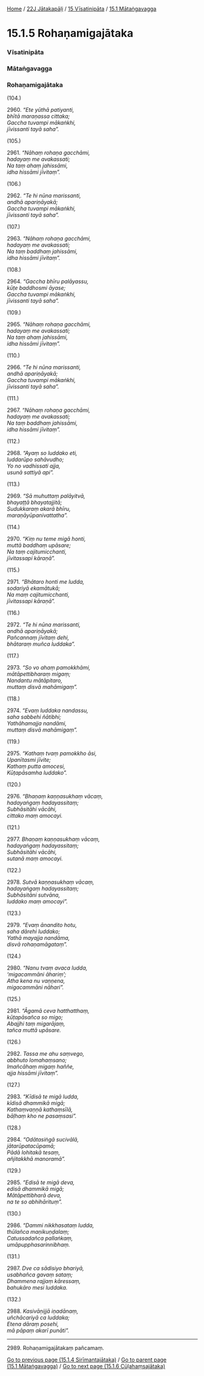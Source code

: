 
[Home](/) / [22J Jātakapāḷi](/tipitaka/22J.md) / [15 Vīsatinipāta](/tipitaka/22J/15.md) / [15.1 Mātaṅgavagga](/tipitaka/22J/15/15.1.md)

# 15.1.5 Rohaṇamigajātaka

### Vīsatinipāta

### Mātaṅgavagga

### Rohaṇamigajātaka

(104.)

2960\. _“Ete yūthā patiyanti,_  
_bhītā maraṇassa cittaka;_  
_Gaccha tuvampi mākaṅkhi,_  
_jīvissanti tayā saha”._  


(105.)

2961\. _“Nāhaṃ rohaṇa gacchāmi,_  
_hadayaṃ me avakassati;_  
_Na taṃ ahaṃ jahissāmi,_  
_idha hissāmi jīvitaṃ”._  


(106.)

2962\. _“Te hi nūna marissanti,_  
_andhā apariṇāyakā;_  
_Gaccha tuvampi mākaṅkhi,_  
_jīvissanti tayā saha”._  


(107.)

2963\. _“Nāhaṃ rohaṇa gacchāmi,_  
_hadayaṃ me avakassati;_  
_Na taṃ baddhaṃ jahissāmi,_  
_idha hissāmi jīvitaṃ”._  


(108.)

2964\. _“Gaccha bhīru palāyassu,_  
_kūṭe baddhosmi āyase;_  
_Gaccha tuvampi mākaṅkhi,_  
_jīvissanti tayā saha”._  


(109.)

2965\. _“Nāhaṃ rohaṇa gacchāmi,_  
_hadayaṃ me avakassati;_  
_Na taṃ ahaṃ jahissāmi,_  
_idha hissāmi jīvitaṃ”._  


(110.)

2966\. _“Te hi nūna marissanti,_  
_andhā apariṇāyakā;_  
_Gaccha tuvampi mākaṅkhi,_  
_jīvissanti tayā saha”._  


(111.)

2967\. _“Nāhaṃ rohaṇa gacchāmi,_  
_hadayaṃ me avakassati;_  
_Na taṃ baddhaṃ jahissāmi,_  
_idha hissāmi jīvitaṃ”._  


(112.)

2968\. _“Ayaṃ so luddako eti,_  
_luddarūpo sahāvudho;_  
_Yo no vadhissati ajja,_  
_usunā sattiyā api”._  


(113.)

2969\. _“Sā muhuttaṃ palāyitvā,_  
_bhayaṭṭā bhayatajjitā;_  
_Sudukkaraṃ akarā bhīru,_  
_maraṇāyūpanivattatha”._  


(114.)

2970\. _“Kiṃ nu teme migā honti,_  
_muttā baddhaṃ upāsare;_  
_Na taṃ cajitumicchanti,_  
_jīvitassapi kāraṇā”._  


(115.)

2971\. _“Bhātaro honti me ludda,_  
_sodariyā ekamātukā;_  
_Na maṃ cajitumicchanti,_  
_jīvitassapi kāraṇā”._  


(116.)

2972\. _“Te hi nūna marissanti,_  
_andhā apariṇāyakā;_  
_Pañcannaṃ jīvitaṃ dehi,_  
_bhātaraṃ muñca luddaka”._  


(117.)

2973\. _“So vo ahaṃ pamokkhāmi,_  
_mātāpettibharaṃ migaṃ;_  
_Nandantu mātāpitaro,_  
_muttaṃ disvā mahāmigaṃ”._  


(118.)

2974\. _“Evaṃ luddaka nandassu,_  
_saha sabbehi ñātibhi;_  
_Yathāhamajja nandāmi,_  
_muttaṃ disvā mahāmigaṃ”._  


(119.)

2975\. _“Kathaṃ tvaṃ pamokkho āsi,_  
_Upanītasmi jīvite;_  
_Kathaṃ putta amocesi,_  
_Kūṭapāsamha luddako”._  


(120.)

2976\. _“Bhaṇaṃ kaṇṇasukhaṃ vācaṃ,_  
_hadayaṅgaṃ hadayassitaṃ;_  
_Subhāsitāhi vācāhi,_  
_cittako maṃ amocayi._  


(121.)

2977\. _Bhaṇaṃ kaṇṇasukhaṃ vācaṃ,_  
_hadayaṅgaṃ hadayassitaṃ;_  
_Subhāsitāhi vācāhi,_  
_sutanā maṃ amocayi._  


(122.)

2978\. _Sutvā kaṇṇasukhaṃ vācaṃ,_  
_hadayaṅgaṃ hadayassitaṃ;_  
_Subhāsitāni sutvāna,_  
_luddako maṃ amocayi”._  


(123.)

2979\. _“Evaṃ ānandito hotu,_  
_saha dārehi luddako;_  
_Yathā mayajja nandāma,_  
_disvā rohaṇamāgataṃ”._  


(124.)

2980\. _“Nanu tvaṃ avaca ludda,_  
_‘migacammāni āhariṃ’;_  
_Atha kena nu vaṇṇena,_  
_migacammāni nāhari”._  


(125.)

2981\. _“Āgamā ceva hatthatthaṃ,_  
_kūṭapāsañca so migo;_  
_Abajjhi taṃ migarājaṃ,_  
_tañca muttā upāsare._  


(126.)

2982\. _Tassa me ahu saṃvego,_  
_abbhuto lomahaṃsano;_  
_Imañcāhaṃ migaṃ haññe,_  
_ajja hissāmi jīvitaṃ”._  


(127.)

2983\. _“Kīdisā te migā ludda,_  
_kīdisā dhammikā migā;_  
_Kathaṃvaṇṇā kathaṃsīlā,_  
_bāḷhaṃ kho ne pasaṃsasi”._  


(128.)

2984\. _“Odātasiṅgā sucivālā,_  
_jātarūpatacūpamā;_  
_Pādā lohitakā tesaṃ,_  
_añjitakkhā manoramā”._  


(129.)

2985\. _“Edisā te migā deva,_  
_edisā dhammikā migā;_  
_Mātāpettibharā deva,_  
_na te so abhihārituṃ”._  


(130.)

2986\. _“Dammi nikkhasataṃ ludda,_  
_thūlañca maṇikuṇḍalaṃ;_  
_Catussadañca pallaṅkaṃ,_  
_umāpupphasarinnibhaṃ._  


(131.)

2987\. _Dve ca sādisiyo bhariyā,_  
_usabhañca gavaṃ sataṃ;_  
_Dhammena rajjaṃ kāressaṃ,_  
_bahukāro mesi luddaka._  


(132.)

2988\. _Kasivāṇijjā iṇadānaṃ,_  
_uñchācariyā ca luddaka;_  
_Etena dāraṃ posehi,_  
_mā pāpaṃ akarī punāti”._  


---

2989\. Rohaṇamigajātakaṃ pañcamaṃ.



[Go to previous page (15.1.4 Sirīmantajātaka)](/tipitaka/22J/15/15.1/15.1.4.md) / [Go to parent page (15.1 Mātaṅgavagga)](/tipitaka/22J/15/15.1.md) / [Go to next page (15.1.6 Cūḷahaṃsajātaka)](/tipitaka/22J/15/15.1/15.1.6.md)


